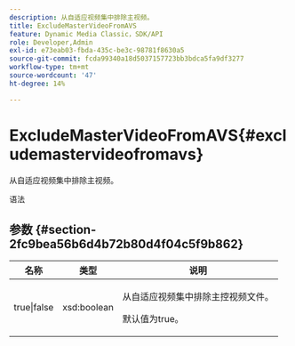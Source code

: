 ```yaml
---
description: 从自适应视频集中排除主视频。
title: ExcludeMasterVideoFromAVS
feature: Dynamic Media Classic，SDK/API
role: Developer,Admin
exl-id: e73eab03-fbda-435c-be3c-98781f8630a5
source-git-commit: fcda99340a18d5037157723bb3bdca5fa9df3277
workflow-type: tm+mt
source-wordcount: '47'
ht-degree: 14%

---
```


# ExcludeMasterVideoFromAVS{#excludemastervideofromavs}

从自适应视频集中排除主视频。

语法

## 参数 {#section-2fc9bea56b6d4b72b80d4f04c5f9b862}

<table id="table_04100BB8ABD84EF68B0A7CE3AD946414"> 
 <thead> 
  <tr> 
   <th colname="col1" class="entry"> 名称 </th> 
   <th colname="col2" class="entry"> 类型 </th> 
   <th colname="col3" class="entry"> 说明 </th> 
  </tr> 
 </thead>
 <tbody> 
  <tr> 
   <td colname="col1"> <span class="codeph"> true|false</span> </td> 
   <td colname="col2"> <span class="codeph"> xsd:boolean</span> </td> 
   <td colname="col3"> <p>从自适应视频集中排除主控视频文件。 </p> <p>默认值为true。 </p> </td> 
  </tr> 
 </tbody> 
</table>
